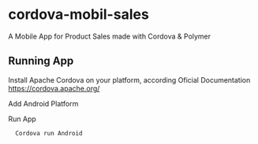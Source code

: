 # cordova-mobil-sales

   A Mobile App for Product Sales made with Cordova &amp; Polymer
  
## Running App

  Install Apache Cordova on your platform, according Oficial Documentation  https://cordova.apache.org/
        
  Add Android Platform
  
  Run App
  
      Cordova run Android

